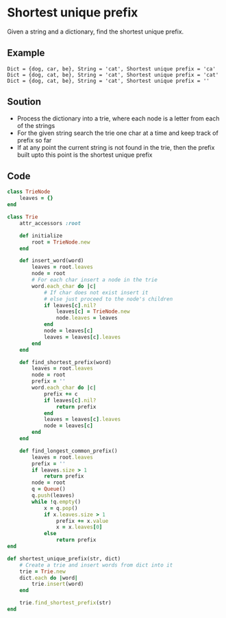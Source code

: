 # Shortest unique prefix

Given a string and a dictionary, find the shortest unique prefix.

## Example

```
Dict = {dog, car, be}, String = 'cat', Shortest unique prefix = 'ca'
Dict = {dog, cat, be}, String = 'cat', Shortest unique prefix = 'cat'
Dict = {dog, cat, be}, String = 'cat', Shortest unique prefix = ''
```

## Soution

* Process the dictionary into a trie, where each node is a letter from each of the strings
* For the given string search the trie one char at a time and keep track of prefix so far
* If at any point the current string is not found in the trie, then the prefix built upto this point
  is the shortest unique prefix

## Code

```ruby
class TrieNode
    leaves = {}
end

class Trie
    attr_accessors :root

    def initialize
        root = TrieNode.new
    end

    def insert_word(word)
        leaves = root.leaves
        node = root
        # For each char insert a node in the trie
        word.each_char do |c|
            # If char does not exist insert it
            # else just proceed to the node's children
            if leaves[c].nil?
                leaves[c] = TrieNode.new
                node.leaves = leaves
            end
            node = leaves[c]
            leaves = leaves[c].leaves
        end
    end

    def find_shortest_prefix(word)
        leaves = root.leaves
        node = root
        prefix = ''
        word.each_char do |c|
            prefix += c
            if leaves[c].nil?
                return prefix
            end
            leaves = leaves[c].leaves 
            node = leaves[c]
        end
    end

    def find_longest_common_prefix()
        leaves = root.leaves
        prefix = ''
        if leaves.size > 1
            return prefix
        node = root
        q = Queue()
        q.push(leaves)
        while !q.empty()
            x = q.pop()
            if x.leaves.size > 1
                prefix += x.value
                x = x.leaves[0]
            else
                return prefix        
end

def shortest_unique_prefix(str, dict)
    # Create a trie and insert words from dict into it
    trie = Trie.new
    dict.each do |word|
        trie.insert(word)
    end

    trie.find_shortest_prefix(str)
end
```

